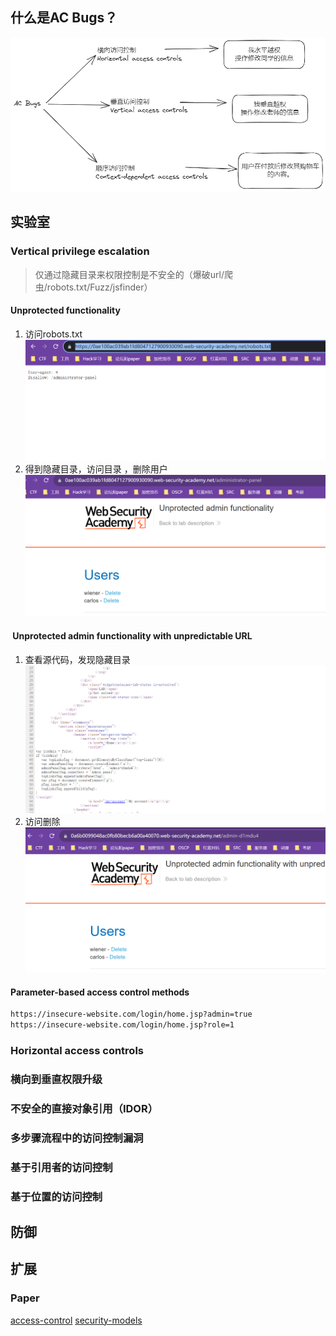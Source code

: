 ## 什么是AC Bugs？
![](../media/AC_bugs.png)
## 实验室
### Vertical privilege escalation
> 仅通过隐藏目录来权限控制是不安全的（爆破url/爬虫/robots.txt/Fuzz/jsfinder）
#### Unprotected functionality
1. 访问robots.txt
![](../media/ac-robots-tst.png)
2. 得到隐藏目录，访问目录 ，删除用户
![](../media/ac-robots-admin.png)

####  Unprotected admin functionality with unpredictable URL

1. 查看源代码，发现隐藏目录
![](../media/unpredictable%20URL-js.png)
2. 访问删除
![](../media/ac-1-2-dele.png)

#### Parameter-based access control methods
```html
https://insecure-website.com/login/home.jsp?admin=true
https://insecure-website.com/login/home.jsp?role=1
```

### Horizontal access controls

### 横向到垂直权限升级 

### 不安全的直接对象引用（IDOR）

### 多步骤流程中的访问控制漏洞

### 基于引用者的访问控制

### 基于位置的访问控制

## 防御

## 扩展
### Paper
[access-control](https://portswigger.net/web-security/access-control)
[security-models](https://portswigger.net/web-security/access-control/security-models)